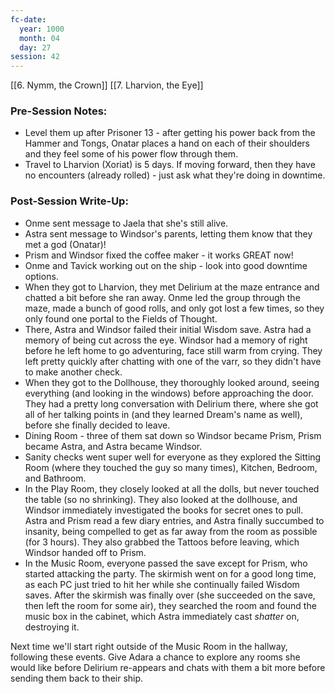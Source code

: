 ```yaml
---
fc-date:
  year: 1000
  month: 04
  day: 27
session: 42
---
```

[[6. Nymm, the Crown]] [[7. Lharvion, the Eye]]

### Pre-Session Notes:
* Level them up after Prisoner 13 - after getting his power back from the Hammer and Tongs, Onatar places a hand on each of their shoulders and they feel some of his power flow through them.
* Travel to Lharvion (Xoriat) is 5 days. If moving forward, then they have no encounters (already rolled) - just ask what they're doing in downtime.


### Post-Session Write-Up:
* Onme sent message to Jaela that she's still alive.
* Astra sent message to Windsor's parents, letting them know that they met a god (Onatar)!
* Prism and Windsor fixed the coffee maker - it works GREAT now!
* Onme and Tavick working out on the ship - look into good downtime options.
* When they got to Lharvion, they met Delirium at the maze entrance and chatted a bit before she ran away. Onme led the group through the maze, made a bunch of good rolls, and only got lost a few times, so they only found one portal to the Fields of Thought.
* There, Astra and Windsor failed their initial Wisdom save. Astra had a memory of being cut across the eye. Windsor had a memory of right before he left home to go adventuring, face still warm from crying. They left pretty quickly after chatting with one of the varr, so they didn't have to make another check.
* When they got to the Dollhouse, they thoroughly looked around, seeing everything (and looking in the windows) before approaching the door. They had a pretty long conversation with Delirium there, where she got all of her talking points in (and they learned Dream's name as well), before she finally decided to leave.
* Dining Room - three of them sat down so Windsor became Prism, Prism became Astra, and Astra became Windsor.
* Sanity checks went super well for everyone as they explored the Sitting Room (where they touched the guy so many times), Kitchen, Bedroom, and Bathroom.
* In the Play Room, they closely looked at all the dolls, but never touched the table (so no shrinking). They also looked at the dollhouse, and Windsor immediately investigated the books for secret ones to pull. Astra and Prism read a few diary entries, and Astra finally succumbed to insanity, being compelled to get as far away from the room as possible (for 3 hours). They also grabbed the Tattoos before leaving, which Windsor handed off to Prism.
* In the Music Room, everyone passed the save except for Prism, who started attacking the party. The skirmish went on for a good long time, as each PC just tried to hit her while she continually failed Wisdom saves. After the skirmish was finally over (she succeeded on the save, then left the room for some air), they searched the room and found the music box in the cabinet, which Astra immediately cast *shatter* on, destroying it.

Next time we'll start right outside of the Music Room in the hallway, following these events. Give Adara a chance to explore any rooms she would like before Delirium re-appears and chats with them a bit more before sending them back to their ship.